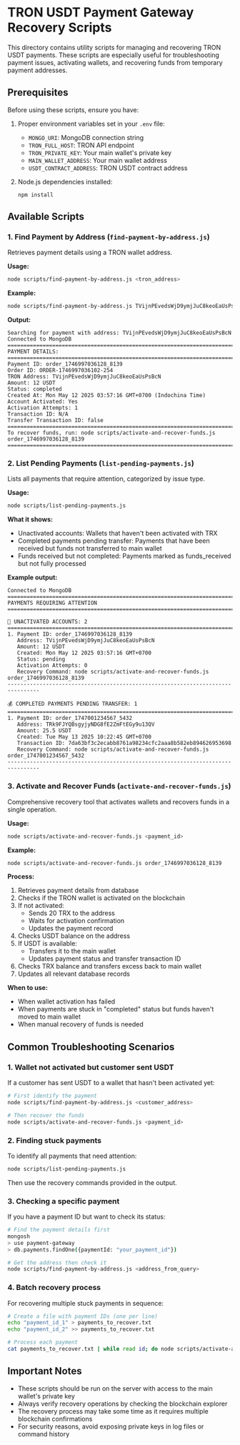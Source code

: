 # TRON USDT Payment Gateway Recovery Scripts

This directory contains utility scripts for managing and recovering TRON USDT payments. These scripts are especially useful for troubleshooting payment issues, activating wallets, and recovering funds from temporary payment addresses.

## Prerequisites

Before using these scripts, ensure you have:

1. Proper environment variables set in your `.env` file:
   - `MONGO_URI`: MongoDB connection string
   - `TRON_FULL_HOST`: TRON API endpoint 
   - `TRON_PRIVATE_KEY`: Your main wallet's private key
   - `MAIN_WALLET_ADDRESS`: Your main wallet address
   - `USDT_CONTRACT_ADDRESS`: TRON USDT contract address

2. Node.js dependencies installed:
   ```
   npm install
   ```

## Available Scripts

### 1. Find Payment by Address (`find-payment-by-address.js`)

Retrieves payment details using a TRON wallet address.

**Usage:**
```bash
node scripts/find-payment-by-address.js <tron_address>
```

**Example:**
```bash
node scripts/find-payment-by-address.js TVijnPEvedsWjD9ymjJuC8keoEaUsPsBcN
```

**Output:**
```
Searching for payment with address: TVijnPEvedsWjD9ymjJuC8keoEaUsPsBcN
Connected to MongoDB
================================================================================
PAYMENT DETAILS:
================================================================================
Payment ID: order_1746997036128_8139
Order ID: ORDER-1746997036102-254
TRON Address: TVijnPEvedsWjD9ymjJuC8keoEaUsPsBcN
Amount: 12 USDT
Status: completed
Created At: Mon May 12 2025 03:57:16 GMT+0700 (Indochina Time)
Account Activated: Yes
Activation Attempts: 1
Transaction ID: N/A
Transfer Transaction ID: false
================================================================================
To recover funds, run: node scripts/activate-and-recover-funds.js order_1746997036128_8139
================================================================================
```

### 2. List Pending Payments (`list-pending-payments.js`)

Lists all payments that require attention, categorized by issue type.

**Usage:**
```bash
node scripts/list-pending-payments.js
```

**What it shows:**
- Unactivated accounts: Wallets that haven't been activated with TRX
- Completed payments pending transfer: Payments that have been received but funds not transferred to main wallet
- Funds received but not completed: Payments marked as funds_received but not fully processed

**Example output:**
```
Connected to MongoDB
================================================================================
PAYMENTS REQUIRING ATTENTION
================================================================================

🔄 UNACTIVATED ACCOUNTS: 2
================================================================================
1. Payment ID: order_1746997036128_8139
   Address: TVijnPEvedsWjD9ymjJuC8keoEaUsPsBcN
   Amount: 12 USDT
   Created: Mon May 12 2025 03:57:16 GMT+0700
   Status: pending
   Activation Attempts: 0
   Recovery Command: node scripts/activate-and-recover-funds.js order_1746997036128_8139
--------------------------------------------------------------------------------

💰 COMPLETED PAYMENTS PENDING TRANSFER: 1
================================================================================
1. Payment ID: order_1747001234567_5432
   Address: TRk9FJYQBsgyjyNDG8fE2ZmFtEGy9u13QV
   Amount: 25.5 USDT
   Created: Tue May 13 2025 10:22:45 GMT+0700
   Transaction ID: 7da63bf3c2ecabb8761a98234cfc2aaa8b582eb894626953698
   Recovery Command: node scripts/activate-and-recover-funds.js order_1747001234567_5432
--------------------------------------------------------------------------------
```

### 3. Activate and Recover Funds (`activate-and-recover-funds.js`)

Comprehensive recovery tool that activates wallets and recovers funds in a single operation.

**Usage:**
```bash
node scripts/activate-and-recover-funds.js <payment_id>
```

**Example:**
```bash
node scripts/activate-and-recover-funds.js order_1746997036128_8139
```

**Process:**
1. Retrieves payment details from database
2. Checks if the TRON wallet is activated on the blockchain
3. If not activated:
   - Sends 20 TRX to the address
   - Waits for activation confirmation
   - Updates the payment record
4. Checks USDT balance on the address
5. If USDT is available:
   - Transfers it to the main wallet
   - Updates payment status and transfer transaction ID
6. Checks TRX balance and transfers excess back to main wallet
7. Updates all relevant database records

**When to use:**
- When wallet activation has failed
- When payments are stuck in "completed" status but funds haven't moved to main wallet
- When manual recovery of funds is needed

## Common Troubleshooting Scenarios

### 1. Wallet not activated but customer sent USDT

If a customer has sent USDT to a wallet that hasn't been activated yet:

```bash
# First identify the payment
node scripts/find-payment-by-address.js <customer_address>

# Then recover the funds
node scripts/activate-and-recover-funds.js <payment_id>
```

### 2. Finding stuck payments

To identify all payments that need attention:

```bash
node scripts/list-pending-payments.js
```

Then use the recovery commands provided in the output.

### 3. Checking a specific payment

If you have a payment ID but want to check its status:

```bash
# Find the payment details first
mongosh
> use payment-gateway
> db.payments.findOne({paymentId: "your_payment_id"})

# Get the address then check it
node scripts/find-payment-by-address.js <address_from_query>
```

### 4. Batch recovery process

For recovering multiple stuck payments in sequence:

```bash
# Create a file with payment IDs (one per line)
echo "payment_id_1" > payments_to_recover.txt
echo "payment_id_2" >> payments_to_recover.txt

# Process each payment
cat payments_to_recover.txt | while read id; do node scripts/activate-and-recover-funds.js $id; done
```

## Important Notes

- These scripts should be run on the server with access to the main wallet's private key
- Always verify recovery operations by checking the blockchain explorer
- The recovery process may take some time as it requires multiple blockchain confirmations
- For security reasons, avoid exposing private keys in log files or command history 